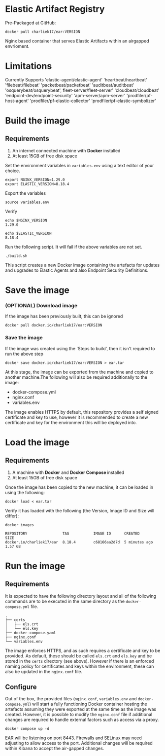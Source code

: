 # Elastic Artifact Registry
Pre-Packaged at GitHub:

```
docker pull charliek17/ear:VERSION
```

Nginx based container that serves Elastic Artifacts within an airgapped envrioment.


# Limitations
Currently Supports 'elastic-agent/elastic-agent' 'heartbeat/heartbeat' 'filebeat/filebeat' 'packetbeat/packetbeat' 'auditbeat/auditbeat' 'osquerybeat/osquerybeat', fleet-server/fleet-server' 'cloudbeat/cloudbeat' 'endpoint-dev/endpoint-security' 'apm-server/apm-server' 'prodfiler/pf-host-agent' 'prodfiler/pf-elastic-collector' 'prodfiler/pf-elastic-symbolizer'


# Build the image
## Requirements
1. An internet connected machine with <b>Docker</b> installed
2. At least 15GB of free disk space


Set the environment variables in ```variables.env``` using a text editor of your choice.
```
export NGINX_VERSION=1.29.0
export ELASTIC_VERSION=8.18.4
```
Export the variables
```
source variables.env
```
Verify
```
echo $NGINX_VERSION
1.29.0

echo $ELASTIC_VERSION
8.18.4
```

Run the following script. It will fail if the above variables are not set.
``` 
./build.sh
```
This script creates a new Docker image containing the artefacts for updates and upgrades to Elastic Agents and also Endpoint Security Definitions.

# Save the image

### (OPTIONAL) Download image
If the image has been previously built, this can be ignored
```
docker pull docker.io/charliek17/ear:VERSION
```
### Save the image
If the image was created using the 'Steps to build', then it isn't required to run the above step
```
docker save docker.io/charliek17/ear:VERSION > ear.tar
```
At this stage, the image can be exported from the machine and copied to another machine.The following will also be required additionally to the image:
- docker-compose.yml
- nginx.conf
- variables.env

The image enables HTTPS by default, this repository provides a self signed certificate and key to use, however it is recommended to create a new certificate and key for the environment this will be deployed into.
# Load the image
## Requirements
1. A machine with <b>Docker</b> and <b>Docker Compose </b>installed
2. At least 15GB of free disk space

Once the image has been copied to the new machine, it can be loaded in using the following:
```
docker load < ear.tar
```
Verify it has loaded with the following (the Version, Image ID and Size will differ):
```
docker images

REPOSITORY                TAG           IMAGE ID      CREATED        SIZE
docker.io/charliek17/ear  8.18.4        c68166aa2d7d  5 minutes ago  1.57 GB
```

# Run the image
## Requirements
It is expected to have the following directory layout and all of the following commands are to be executed in the same directory as the ```docker-compose.yml``` file.
```
.
├── certs
│   ├── els.crt
│   └── els.key
├── docker-compose.yaml
├── nginx.conf
└── variables.env
```
The image enforces HTTPS, and as such requires a certificate and key to be provided. As default, these should be called ```els.crt``` and ```els.key``` and be stored in the ```certs``` directory (see above). However if there is an enforced naming policy for certificates and keys within the environment, these can also be updated in the ```nginx.conf``` file.
## Configure
Out of the box, the provided files (```nginx.conf```, ```variables.env``` and ```docker-compose.yml```) will start a fully functioning Docker container hosting the artefacts assuming they were exported at the same time as the image was created. However, it is possible to modify the ```nginx.conf``` file if additional changes are required to handle external factors such as access via a proxy.


```
docker compose up -d
```

EAR will be listening on port 8443. Firewalls and SELinux may need adjusting to allow access to the port.
Additional changes will be required within Kibana to accept the air-gapped changes.
